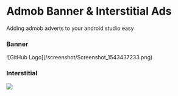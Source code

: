 # Admob Banner & Interstitial Ads

Adding admob adverts to your android studio easy

<h3> Banner </h3>
![GitHub Logo](/screenshot/Screenshot_1543437233.png)


<h3> Interstitial </h3>
<img src="https://i.hizliresim.com/pbmE5o.png">

